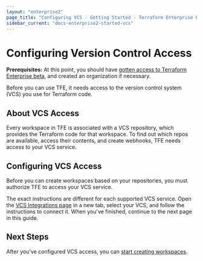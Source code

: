 ```yaml
---
layout: "enterprise2"
page_title: "Configuring VCS - Getting Started - Terraform Enterprise Beta"
sidebar_current: "docs-enterprise2-started-vcs"
---
```


# Configuring Version Control Access

**Prerequisites:** At this point, you should have [gotten access to Terraform Enterprise beta](./access.html), and created an organization if necessary.

Before you can use TFE, it needs access to the version control system (VCS) you use for Terraform code.

## About VCS Access

Every workspace in TFE is associated with a VCS repository, which provides the Terraform code for that workspace. To find out which repos are available, access their contents, and create webhooks, TFE needs access to your VCS service.

## Configuring VCS Access

Before you can create workspaces based on your repositories, you must authorize TFE to access your VCS service.

The exact instructions are different for each supported VCS service. Open the [VCS Integrations page](../vcs/index.html) in a new tab, select your VCS, and follow the instructions to connect it. When you've finished, continue to the next page in this guide.

## Next Steps

After you've configured VCS access, you can [start creating workspaces](./workspaces.html).
